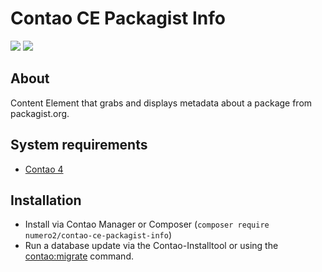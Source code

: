 Contao CE Packagist Info
=======================

[![](https://img.shields.io/packagist/v/numero2/numero2/contao-ce-packagist-info.svg?style=flat-square)](https://packagist.org/packages/numero2/numero2/contao-ce-packagist-info) [![](https://img.shields.io/badge/License-LGPL%20v3-blue.svg?style=flat-square)](http://www.gnu.org/licenses/lgpl-3.0)

About
--
Content Element that grabs and displays metadata about a package from packagist.org.

System requirements
--

* [Contao 4](https://github.com/contao/contao)

Installation
--

* Install via Contao Manager or Composer (`composer require numero2/contao-ce-packagist-info`)
* Run a database update via the Contao-Installtool or using the [contao:migrate](https://docs.contao.org/dev/reference/commands/) command.
